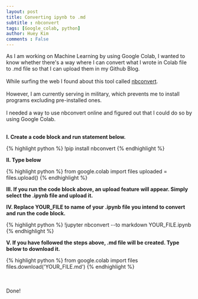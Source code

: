 ```yaml
---
layout: post
title: Converting ipynb to .md
subtitle : nbconvert
tags: [Google_colab, python]
author: Huey Kim
comments : False
---
```



As I am working on Machine Learning by using Google Colab, 
I wanted to know whether there's a way where I can convert what I wrote in Colab file to .md file
so that I can upload them in my Github Blog.
<br><br>
While surfing the web I found about this tool called [nbconvert](https://github.com/jupyter/nbconvert).
<br><br>
However, I am currently serving in military, which prevents me to install programs excluding pre-installed ones.
<br><br>
I needed a way to use nbconvert online and figured out that I could do so by using Google Colab.
<br><br>

<b>I. Create a code block and run statement below.</b>

{% highlight python %}
!pip install nbconvert
{% endhighlight %}

<b>II. Type below</b>

{% highlight python %}
from google.colab import files
uploaded = files.upload()
{% endhighlight %}

<b>III. If you run the code block above, an upload feature will appear. Simply select the .ipynb file and upload it.</b>

<b>IV. Replace **YOUR_FILE** to name of your .ipynb file you intend to convert and run the code block.</b>

{% highlight python %}
!jupyter nbconvert --to markdown YOUR_FILE.ipynb
{% endhighlight %}

<b>V. If you have followed the steps above, .md file will be created. Type below to download it.</b>

{% highlight python %}
from google.colab import files
files.download('YOUR_FILE.md')
{% endhighlight %}

<br><br>
Done!

